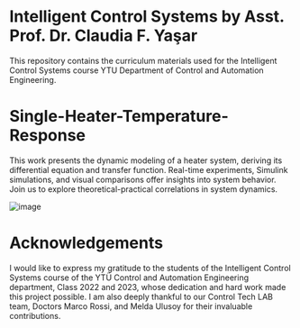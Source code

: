 
# Intelligent Control Systems by Asst. Prof. Dr. Claudia F. Yaşar

This repository contains the curriculum materials used for the Intelligent Control Systems course YTU Department of Control and Automation Engineering.
# Single-Heater-Temperature-Response    

This work presents the dynamic modeling of a heater system, deriving its differential equation and transfer function. Real-time experiments, Simulink simulations, and visual comparisons offer insights into system behavior. Join us to explore theoretical-practical correlations in system dynamics.

![image](https://github.com/ClaudiaYasar/Single-Heater-Response/assets/132692602/d40853a3-f6ae-4d14-a92b-e8dc738f2f0f)

# Acknowledgements
I would like to express my gratitude to the students of the Intelligent Control Systems course of the YTÜ Control and Automation Engineering department, Class 2022 and 2023, whose dedication and hard work made this project possible. I am also deeply thankful to our Control Tech LAB team, Doctors Marco Rossi, and Melda Ulusoy for their invaluable contributions.
